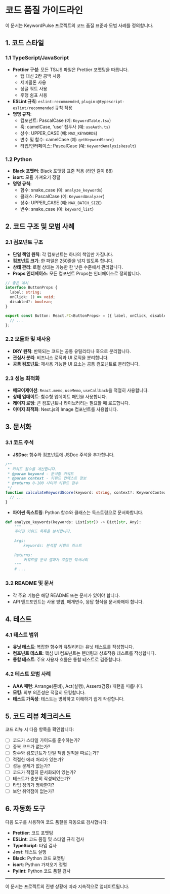 # 코드 품질 가이드라인

이 문서는 KeywordPulse 프로젝트의 코드 품질 표준과 모범 사례를 정의합니다.

## 1. 코드 스타일

### 1.1 TypeScript/JavaScript

- **Prettier 구성**: 모든 TS/JS 파일은 Prettier 포맷팅을 따릅니다.
  - 탭 대신 2칸 공백 사용
  - 세미콜론 사용
  - 싱글 쿼트 사용
  - 후행 쉼표 사용
- **ESLint 규칙**: `eslint:recommended`, `plugin:@typescript-eslint/recommended` 규칙 적용
- **명명 규칙**:
  - 컴포넌트: PascalCase (예: `KeywordTable.tsx`)
  - 훅: camelCase, 'use' 접두사 (예: `useAuth.ts`)
  - 상수: UPPER_CASE (예: `MAX_KEYWORDS`)
  - 변수 및 함수: camelCase (예: `getKeywordScore`)
  - 타입/인터페이스: PascalCase (예: `KeywordAnalysisResult`)

### 1.2 Python

- **Black 포맷터**: Black 포맷팅 표준 적용 (라인 길이 88)
- **isort**: 모듈 가져오기 정렬
- **명명 규칙**:
  - 함수: snake_case (예: `analyze_keywords`)
  - 클래스: PascalCase (예: `KeywordAnalyzer`)
  - 상수: UPPER_CASE (예: `MAX_BATCH_SIZE`)
  - 변수: snake_case (예: `keyword_list`)

## 2. 코드 구조 및 모범 사례

### 2.1 컴포넌트 구조

- **단일 책임 원칙**: 각 컴포넌트는 하나의 책임만 가집니다.
- **컴포넌트 크기**: 한 파일은 250줄을 넘지 않도록 합니다.
- **상태 관리**: 로컬 상태는 가능한 한 낮은 수준에서 관리합니다.
- **Props 인터페이스**: 모든 컴포넌트 Props는 인터페이스로 정의합니다.

```typescript
// 좋은 예시
interface ButtonProps {
  label: string;
  onClick: () => void;
  disabled?: boolean;
}

export const Button: React.FC<ButtonProps> = ({ label, onClick, disabled }) => {
  // ...
};
```

### 2.2 모듈화 및 재사용

- **DRY 원칙**: 반복되는 코드는 공통 유틸리티나 훅으로 분리합니다.
- **관심사 분리**: 비즈니스 로직과 UI 로직을 분리합니다.
- **공통 컴포넌트**: 재사용 가능한 UI 요소는 공통 컴포넌트로 분리합니다.

### 2.3 성능 최적화

- **메모이제이션**: `React.memo`, `useMemo`, `useCallback`을 적절히 사용합니다.
- **상태 업데이트**: 함수형 업데이트 패턴을 사용합니다.
- **레이지 로딩**: 큰 컴포넌트나 라이브러리는 필요할 때 로드합니다.
- **이미지 최적화**: Next.js의 Image 컴포넌트를 사용합니다.

## 3. 문서화

### 3.1 코드 주석

- **JSDoc**: 함수와 컴포넌트에 JSDoc 주석을 추가합니다.

```typescript
/**
 * 키워드 점수를 계산합니다.
 * @param keyword - 분석할 키워드
 * @param context - 키워드 컨텍스트 정보
 * @returns 0-100 사이의 키워드 점수
 */
function calculateKeywordScore(keyword: string, context?: KeywordContext): number {
  // ...
}
```

- **파이썬 독스트링**: Python 함수와 클래스는 독스트링으로 문서화합니다.

```python
def analyze_keywords(keywords: List[str]) -> Dict[str, Any]:
    """
    주어진 키워드 목록을 분석합니다.
    
    Args:
        keywords: 분석할 키워드 리스트
        
    Returns:
        키워드별 분석 결과가 포함된 딕셔너리
    """
    # ...
```

### 3.2 README 및 문서

- 각 주요 기능은 해당 README 또는 문서가 있어야 합니다.
- API 엔드포인트는 사용 방법, 매개변수, 응답 형식을 문서화해야 합니다.

## 4. 테스트

### 4.1 테스트 범위

- **유닛 테스트**: 복잡한 함수와 유틸리티는 유닛 테스트를 작성합니다.
- **컴포넌트 테스트**: 핵심 UI 컴포넌트는 렌더링과 상호작용 테스트를 작성합니다.
- **통합 테스트**: 주요 사용자 흐름은 통합 테스트로 검증합니다.

### 4.2 테스트 모범 사례

- **AAA 패턴**: Arrange(준비), Act(실행), Assert(검증) 패턴을 따릅니다.
- **모킹**: 외부 의존성은 적절히 모킹합니다.
- **테스트 가독성**: 테스트는 명확하고 이해하기 쉽게 작성합니다.

## 5. 코드 리뷰 체크리스트

코드 리뷰 시 다음 항목을 확인합니다:

- [ ] 코드가 스타일 가이드를 준수하는가?
- [ ] 중복 코드가 없는가?
- [ ] 함수와 컴포넌트가 단일 책임 원칙을 따르는가?
- [ ] 적절한 에러 처리가 있는가?
- [ ] 성능 문제가 없는가?
- [ ] 코드가 적절히 문서화되어 있는가?
- [ ] 테스트가 충분히 작성되었는가?
- [ ] 타입 정의가 명확한가?
- [ ] 보안 취약점이 없는가?

## 6. 자동화 도구

다음 도구를 사용하여 코드 품질을 자동으로 검사합니다:

- **Prettier**: 코드 포맷팅
- **ESLint**: 코드 품질 및 스타일 규칙 검사
- **TypeScript**: 타입 검사
- **Jest**: 테스트 실행
- **Black**: Python 코드 포맷팅
- **isort**: Python 가져오기 정렬
- **Pylint**: Python 코드 품질 검사

---

이 문서는 프로젝트의 진행 상황에 따라 지속적으로 업데이트됩니다. 